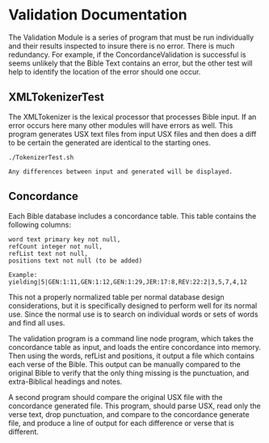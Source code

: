 Validation Documentation
========================

The Validation Module is a series of program that must be run individually and their results inspected to insure there is no error.
There is much redundancy.  For example, if the ConcordanceValidation is successful is seems unlikely that the Bible Text contains an error,
but the other test will help to identify the location of the error should one occur.

XMLTokenizerTest
----------------

The XMLTokenizer is the lexical processor that processes Bible input.  If an error occurs here many other modules will have errors as well.
This program generates USX text files from input USX files and then does a diff to be certain the generated are identical to the starting ones.

	./TokenizerTest.sh
	
	Any differences between input and generated will be displayed.

Concordance
-----------

Each Bible database includes a concordance table.  This table contains the following columns:

	word text primary key not null, 
	refCount integer not null, 
	refList text not null,
	positions text not null (to be added)
	
	Example: yielding|5|GEN:1:11,GEN:1:12,GEN:1:29,JER:17:8,REV:22:2|3,5,7,4,12
	
This not a properly normalized table per normal database design considerations, but it is specifically designed to perform well for its normal use.  Since the normal use is to search on individual words or sets of words and find all uses.

The validation program is a command line node program, which takes the concordance table as input, and loads the entire concordance into memory.  Then using the words, refList and positions, it output a file which contains each verse of the Bible.  This output can be manually compared to the original Bible to verify that the only thing missing is the punctuation, and extra-Biblical headings and notes.

A second program should compare the original USX file with the concordance generated file.  This program, should parse USX, read only the verse text, drop punctuation, and compare to the concordance generate file, and produce a line of output for each difference or verse that is different.



